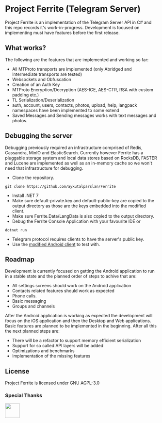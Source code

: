 # Project Ferrite (Telegram Server)

Project Ferrite is an implementation of the Telegram Server API in C# and this repo records it's work-in-progress. Development is focused on implementing must have features before the first release.

## What works?

The following are the features that are implemented and working so far:
- All MTProto transports are implemented (only Abridged and Intermediate transports are tested)
- Websockets and Obfuscation
- Creation of an Auth Key
- MTProto Encryption/Decryption (AES-IGE, AES-CTR, RSA with custom padding etc.)
- TL Serialization/Deserialization
- auth, account, users, contacts, photos, upload, help, langpack namespaces have been implemented to some extend
- Saved Messages and Sending messages works with text messages and photos.

## Debugging the server
Debugging previously required an infrastructure comprised of Redis, Cassandra, MinIO and ElasticSearch. Currently however Ferrite has a pluggable storage system and local data stores based on RocksDB, FASTER and Lucene are implemented as well as an in-memory cache so we won't need that infrastructure for debugging.
- Clone the repository.
```console
git clone https://github.com/aykutalparslan/Ferrite
```
- Install .NET 7 
- Make sure default-private.key and default-public-key are copied to the output directory as those are the keys embedded into the modified client.
- Make sure Ferrite.Data/LangData is also copied to the output directory.
- Debug the Ferrite Console Application with your favourite IDE or
```console
dotnet run
```
- Telegram protocol requires clients to have the server's public key.
- Use the [modified Android client](https://github.com/aykutalparslan/Telegram) to test with.


## Roadmap

Development is currently focused on getting the Android application to run in a stable state and the planned order of steps to achive that are:
- All settings screens should work on the Android application
- Contacts related features should work as expected
- Phone calls.
- Basic messaging
- Groups and channels

After the Android application is working as expected the development will focus on the iOS application and then the Desktop and Web applications. Basic features are planned to be implemented in the beginning. After all this the next planned steps are:
- There will be a refactor to support memory efficient serialization
- Support for so called API layers will be added
- Optimizations and benchmarks
- Implementation of the missing features


## License

Project Ferrite is licensed under GNU AGPL-3.0

### Special Thanks

<a href="https://jb.gg/OpenSourceSupport"><img src="https://resources.jetbrains.com/storage/products/company/brand/logos/Rider_icon.svg" width="48"><a/>

[Telegram-Server]: <https://github.com/aykutalparslan/Telegram-Server/>
